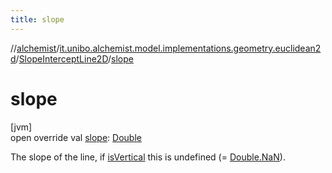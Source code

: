 ```yaml
---
title: slope
---
```

//[alchemist](../../../index.html)/[it.unibo.alchemist.model.implementations.geometry.euclidean2d](../index.html)/[SlopeInterceptLine2D](index.html)/[slope](slope.html)



# slope



[jvm]\
open override val [slope](slope.html): [Double](https://kotlinlang.org/api/latest/jvm/stdlib/kotlin/-double/index.html)



The slope of the line, if [isVertical](is-vertical.html) this is undefined (= [Double.NaN](https://kotlinlang.org/api/latest/jvm/stdlib/kotlin/-double/-na-n.html)).




